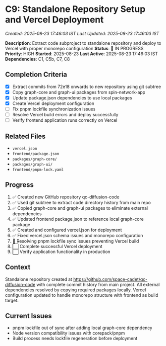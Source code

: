 # C9: Standalone Repository Setup and Vercel Deployment
*Created: 2025-08-23 17:46:03 IST*
*Last Updated: 2025-08-23 17:46:03 IST*

**Description**: Extract code subproject to standalone repository and deploy to Vercel with proper monorepo configuration
**Status**: 🔄 IN PROGRESS
**Priority**: HIGH
**Started**: 2025-08-23
**Last Active**: 2025-08-23 17:46:03 IST
**Dependencies**: C1, C5b, C7, C8

## Completion Criteria
- [x] Extract commits from 72e18 onwards to new repository using git subtree
- [x] Copy graph-core and graph-ui packages from spin-network-app
- [x] Update package.json dependencies to use local packages
- [x] Create Vercel deployment configuration
- [ ] Fix pnpm lockfile synchronization issues
- [ ] Resolve Vercel build errors and deploy successfully
- [ ] Verify frontend application runs correctly on Vercel

## Related Files
- `vercel.json`
- `frontend/package.json`
- `packages/graph-core/`
- `packages/graph-ui/`
- `frontend/pnpm-lock.yaml`

## Progress
1. ✅ Created new GitHub repository qc-diffusion-code
2. ✅ Used git subtree to extract code directory history from main repo
3. ✅ Copied graph-core and graph-ui packages to eliminate external dependencies
4. ✅ Updated frontend package.json to reference local graph-core package
5. ✅ Created and configured vercel.json for deployment
6. ✅ Fixed vercel.json schema issues and monorepo configuration
7. 🔄 Resolving pnpm lockfile sync issues preventing Vercel build
8. ⬜ Complete successful Vercel deployment
9. ⬜ Verify application functionality in production

## Context
Standalone repository created at https://github.com/space-cadet/qc-diffusion-code with complete commit history from main project. All external dependencies resolved by copying required packages locally. Vercel configuration updated to handle monorepo structure with frontend as build target.

## Current Issues
- pnpm lockfile out of sync after adding local graph-core dependency
- Node version compatibility issues with corepack/pnpm
- Build process needs lockfile regeneration before deployment

